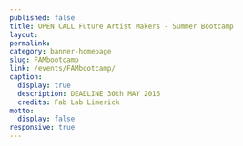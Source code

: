 ```yaml
---
published: false
title: OPEN CALL Future Artist Makers - Summer Bootcamp
layout:
permalink:
category: banner-homepage
slug: FAMbootcamp
link: /events/FAMbootcamp/
caption:
  display: true
  description: DEADLINE 30th MAY 2016
  credits: Fab Lab Limerick
motto:
  display: false
responsive: true
---
```

